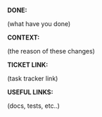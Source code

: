 **DONE:**

(what have you done)

**CONTEXT:**

(the reason of these changes)

__TICKET LINK:__

(task tracker link)

__USEFUL LINKS:__

(docs, tests, etc..)